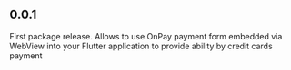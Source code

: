## 0.0.1

First package release. 
Allows to use OnPay payment form embedded via WebView into your Flutter application to provide ability by credit cards payment
